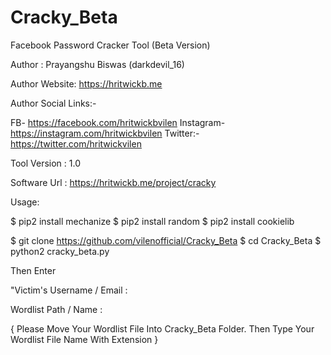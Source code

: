 # Cracky_Beta
Facebook Password Cracker Tool (Beta Version)

Author : Prayangshu Biswas (darkdevil_16)

Author Website: https://hritwickb.me

Author Social Links:-

FB- https://facebook.com/hritwickbvilen
Instagram- https://instagram.com/hritwickbvilen
Twitter:- https://twitter.com/hritwickvilen

Tool Version : 1.0

Software Url : https://hritwickb.me/project/cracky

Usage:

$ pip2 install mechanize
$ pip2 install random
$ pip2 install cookielib

$ git clone https://github.com/vilenofficial/Cracky_Beta
$ cd Cracky_Beta
$ python2 cracky_beta.py

Then Enter 

"Victim's Username / Email : 


Wordlist Path / Name : 

{ Please Move Your Wordlist File Into Cracky_Beta Folder. Then Type Your Wordlist File Name With Extension }

